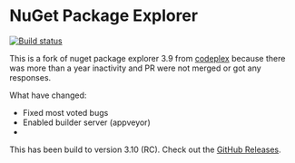 # NuGet Package Explorer

[![Build status](https://ci.appveyor.com/api/projects/status/fc2n466sq3pq8tm7/branch/master?svg=true)](https://ci.appveyor.com/project/304NotModified/nugetpackageexplorer/branch/master)

This is a fork of nuget package explorer 3.9 from [codeplex](https://npe.codeplex.com/) because there was more than a year inactivity and PR were not merged or got any responses.

What have changed:

- Fixed most voted bugs 
- Enabled builder server (appveyor)
- 
This has been build to version 3.10 (RC). Check out the [GitHub Releases](https://github.com/304NotModified/NuGetPackageExplorer/releases). 




